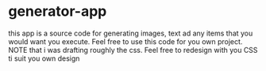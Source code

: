 # generator-app
this app is a source code for generating images, text ad any items that you would want you execute. Feel free to use this code for you own project. 
NOTE that i was drafting roughly the css. Feel free to redesign with you CSS ti suit you own design
